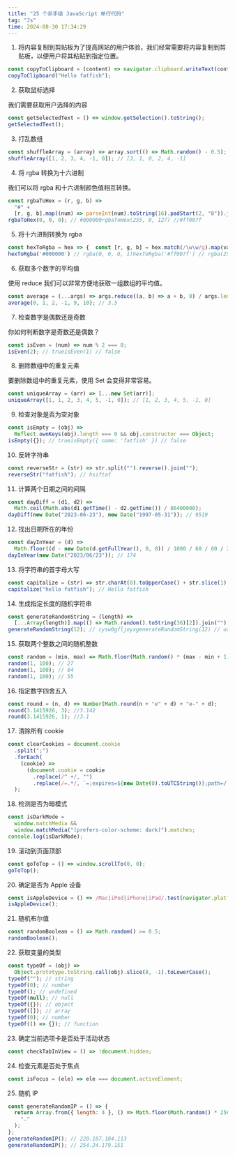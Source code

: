 ```yaml
---
title: "25 个杀手级 JavaScript 单行代码"
tag: "Js"
time: 2024-08-30 17:34:29
---
```


1. 将内容复制到剪贴板为了提高网站的用户体验，我们经常需要将内容复制到剪贴板，以便用户将其粘贴到指定位置。

```js
const copyToClipboard = (content) => navigator.clipboard.writeText(content);
copyToClipboard("Hello fatfish");
```

2. 获取鼠标选择

我们需要获取用户选择的内容

```js
const getSelectedText = () => window.getSelection().toString();
getSelectedText();
```

3. 打乱数组

```js
const shuffleArray = (array) => array.sort(() => Math.random() - 0.5);
shuffleArray([1, 2, 3, 4, -1, 0]); // [3, 1, 0, 2, 4, -1]
```

4. 将 rgba 转换为十六进制

我们可以将 rgba 和十六进制颜色值相互转换。

```js
const rgbaToHex = (r, g, b) =>
  "#" +
  [r, g, b].map((num) => parseInt(num).toString(16).padStart(2, "0")).join("");
rgbaToHex(0, 0, 0); // #000000rgbaToHex(255, 0, 127) //#ff007f
```

5. 将十六进制转换为 rgba

```js
const hexToRgba = hex => {  const [r, g, b] = hex.match(/\w\w/g).map(val => parseInt(val, 16))  return `rgba(${r}, ${g}, ${b}, 1)`;}
hexToRgba('#000000') // rgba(0, 0, 0, 1)hexToRgba('#ff007f') // rgba(255, 0, 127, 1)
```

6. 获取多个数字的平均值

使用 reduce 我们可以非常方便地获取一组数组的平均值。

```js
const average = (...args) => args.reduce((a, b) => a + b, 0) / args.length;
average(0, 1, 2, -1, 9, 10); // 3.5
```

7. 检查数字是偶数还是奇数

你如何判断数字是奇数还是偶数？

```js
const isEven = (num) => num % 2 === 0;
isEven(2); // trueisEven(1) // false
```

8. 删除数组中的重复元素

要删除数组中的重复元素，使用 Set 会变得非常容易。

```js
const uniqueArray = (arr) => [...new Set(arr)];
uniqueArray([1, 1, 2, 3, 4, 5, -1, 0]); // [1, 2, 3, 4, 5, -1, 0]
```

9. 检查对象是否为空对象

```js
const isEmpty = (obj) =>
  Reflect.ownKeys(obj).length === 0 && obj.constructor === Object;
isEmpty({}); // trueisEmpty({ name: 'fatfish' }) // false
```

10. 反转字符串

```js
const reverseStr = (str) => str.split("").reverse().join("");
reverseStr("fatfish"); // hsiftaf
```

11. 计算两个日期之间的间隔

```js
const dayDiff = (d1, d2) =>
  Math.ceil(Math.abs(d1.getTime() - d2.getTime()) / 86400000);
dayDiff(new Date("2023-06-23"), new Date("1997-05-31")); // 9519
```

12. 找出日期所在的年份

```js
const dayInYear = (d) =>
  Math.floor((d - new Date(d.getFullYear(), 0, 0)) / 1000 / 60 / 60 / 24);
dayInYear(new Date("2023/06/23")); // 174
```

13. 将字符串的首字母大写

```js
const capitalize = (str) => str.charAt(0).toUpperCase() + str.slice(1);
capitalize("hello fatfish"); // Hello fatfish
```

14. 生成指定长度的随机字符串

```js
const generateRandomString = (length) =>
  [...Array(length)].map(() => Math.random().toString(36)[2]).join("");
generateRandomString(12); // cysw0gfljoyxgenerateRandomString(12) // uoqaugnm8r4s
```

15. 获取两个整数之间的随机整数

```js
const random = (min, max) => Math.floor(Math.random() * (max - min + 1) + min);
random(1, 100); // 27
random(1, 100); // 84
random(1, 100); // 55
```

16. 指定数字四舍五入

```js
const round = (n, d) => Number(Math.round(n + "e" + d) + "e-" + d);
round(3.1415926, 3); //3.142
round(3.1415926, 1); //3.1
```

17. 清除所有 cookie

```js
const clearCookies = document.cookie
  .split(";")
  .forEach(
    (cookie) =>
      (document.cookie = cookie
        .replace(/^ +/, "")
        .replace(/=.*/, `=;expires=${new Date(0).toUTCString()};path=/`))
  );
```

18. 检测是否为暗模式

```js
const isDarkMode =
  window.matchMedia &&
  window.matchMedia("(prefers-color-scheme: dark)").matches;
console.log(isDarkMode);
```

19. 滚动到页面顶部

```js
const goToTop = () => window.scrollTo(0, 0);
goToTop();
```

20. 确定是否为 Apple 设备

```js
const isAppleDevice = () => /Mac|iPod|iPhone|iPad/.test(navigator.platform);
isAppleDevice();
```

21. 随机布尔值

```js
const randomBoolean = () => Math.random() >= 0.5;
randomBoolean();
```

22. 获取变量的类型

```js
const typeOf = (obj) =>
  Object.prototype.toString.call(obj).slice(8, -1).toLowerCase();
typeOf(""); // string
typeOf(0); // number
typeOf(); // undefined
typeOf(null); // null
typeOf({}); // object
typeOf([]); // array
typeOf(0); // number
typeOf(() => {}); // function
```

23. 确定当前选项卡是否处于活动状态

```js
const checkTabInView = () => !document.hidden;
```

24. 检查元素是否处于焦点

```js
const isFocus = (ele) => ele === document.activeElement;
```

25. 随机 IP

```js
const generateRandomIP = () => {
  return Array.from({ length: 4 }, () => Math.floor(Math.random() * 256)).join(
    "."
  );
};
generateRandomIP(); // 220.187.184.113
generateRandomIP(); // 254.24.179.151
```

